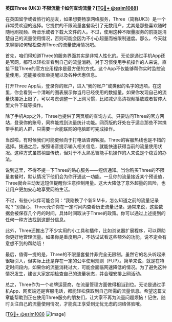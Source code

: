 **英国Three (UK3) 不限流量卡如何查询流量？[[TG💪+ @esim1088](https://t.me/s/esim1088)]**

在英国留学或者旅行的朋友，如果想要畅享网络服务，Three（简称UK3）是一个非常受欢迎的选择。它提供的不限流量套餐吸引了无数用户，尤其是那些喜欢随时随地刷视频、听音乐或者下载大文件的人。不过，使用这种不限量服务的前提是清楚自己的流量使用情况，否则可能会因为不小心超量而被限制速度。那么，今天就来聊聊如何轻松查询Three的流量使用情况吧。

首先，咱们得知道Three的服务界面其实是非常人性化的。无论是通过手机App还是官网，都可以轻松查看到自己的流量消耗。对于习惯使用手机操作的人来说，直接下载Three的官方应用程序是最方便的方式。这个App不仅能够帮你实时监控流量使用，还能接收账单提醒以及各种优惠信息。

打开Three App后，登录你的账户，进入“我的账户”或类似的名字的选项。在这里，你会看到一个清晰的图表展示你当月已经使用的数据量。如果你发现自己的流量快接近上限了，可以考虑调整一下上网习惯，比如减少高清视频播放或者暂停大型文件下载等操作。

除了手机App之外，Three也提供了网页版的查询方式。只要访问Three的官方网站，登录你的账号，同样能找到流量统计功能。网页版的好处在于适合那些不常携带手机的人群，只需要一台能联网的电脑即可完成操作。

当然啦，有时候我们可能更倾向于打电话咨询客服。Three的客服热线也是不错的选择。拨通之后，按照语音提示输入相关信息，就能快速获得当前的流量使用状况。这种方式虽然稍显传统，但对于不太熟悉智能手机操作的人来说是个稳妥的办法。

说到这里，不得不提一下Three的贴心服务——短信通知。当你购买Three的不限量套餐时，默认情况下他们会为你开通这一功能。一旦你的流量接近某个预设值，Three就会主动发送短信提醒你注意控制用量。这大大降低了意外超量的风险，也让用户更加安心地享受网络生活。

不过，有些小伙伴可能会问：“我刚换了个新SIM卡，怎么知道之前的流量记录呢？”别担心，Three允许你在一定时间内查看历史流量记录。通常来说，这些数据会被保存几个月的时间，具体时间取决于Three的政策。你可以通过上述提到的任何一种方法找到这部分信息。

此外，Three还推出了不少实用的小工具和插件，比如浏览器扩展程序，可以帮助你更好地管理流量。如果你是重度用户，不妨试试看这些额外的功能，说不定会有意想不到的帮助哦！

最后，值得一提的是，Three的不限量套餐并非完全无限制。虽然它的名头听起来很吸引人，但实际上还是存在一定的公平使用规则（FUP）。简单来说，就是在特定时间段内，如果你的流量消耗过大，可能会面临网速降低的情况。为了避免这种情况发生，建议大家定期检查自己的流量状态，并合理安排上网活动。

总之，Three作为一个老牌运营商，在流量管理方面做得相当到位。无论是通过手机App、网页端还是客服电话，都能轻松获取到自己所需的流量信息。希望这篇文章能帮助到正在使用Three服务的朋友们，让大家不再为流量问题烦恼！记住，随时关注自己的流量使用情况，才能真正享受到无忧无虑的网络体验哦。

[[TG💪+ @esim1088](https://t.me/s/esim1088) ![Image](https://i.postimg.cc/4NQfJmqS/Snipaste-2025-05-13-00-14-12.png)]